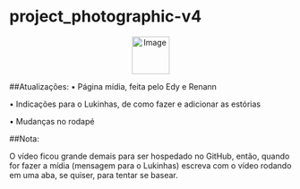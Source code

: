 # project_photographic-v4

<p align="center">
    <img src="https://newdoors1.weebly.com/uploads/1/2/4/2/124210107/whatsapp-image-2021-03-03-at-14-40-17-removebg-preview_orig.png" alt="Image" width="67" height="67" />
</p>

##Atualizações:
• Página mídia, feita pelo Edy e Renann

• Indicações para o Lukinhas, de como fazer e adicionar as estórias

• Mudanças no rodapé

##Nota:

O vídeo ficou grande demais para ser hospedado no GitHub, então, quando for fazer a mídia (mensagem para o Lukinhas) escreva com o vídeo rodando em uma aba, se quiser, para tentar se basear.

